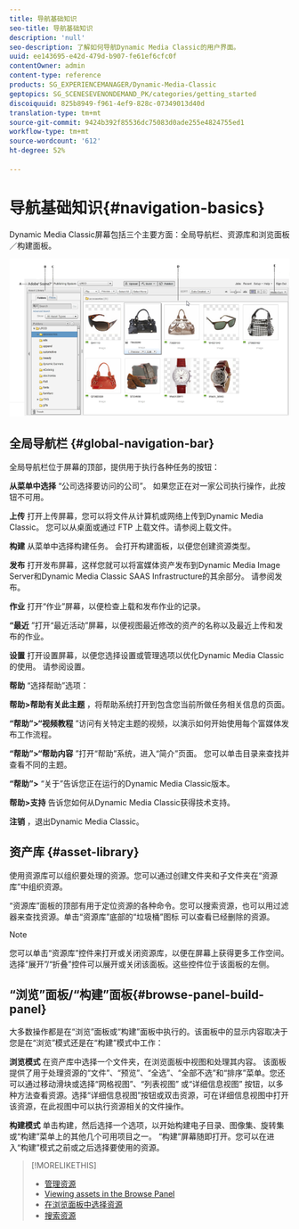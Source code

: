 ```yaml
---
title: 导航基础知识
seo-title: 导航基础知识
description: 'null'
seo-description: 了解如何导航Dynamic Media Classic的用户界面。
uuid: ee143695-e42d-479d-b907-fe61ef6cfc0f
contentOwner: admin
content-type: reference
products: SG_EXPERIENCEMANAGER/Dynamic-Media-Classic
geptopics: SG_SCENESEVENONDEMAND_PK/categories/getting_started
discoiquuid: 825b8949-f961-4ef9-828c-07349013d40d
translation-type: tm+mt
source-git-commit: 9424b392f85536dc75083d0ade255e4824755ed1
workflow-type: tm+mt
source-wordcount: '612'
ht-degree: 52%

---
```



# 导航基础知识{#navigation-basics}

Dynamic Media Classic屏幕包括三个主要方面：全局导航栏、资源库和浏览面板／构建面板。

![导航基础知识](/help/assets/gs_navigation_basics_popup_popup.png)

## 全局导航栏 {#global-navigation-bar}

全局导航栏位于屏幕的顶部，提供用于执行各种任务的按钮：

**从菜单中选择** “公司选择要访问的公司”。 如果您正在对一家公司执行操作，此按钮不可用。

**上传** 打开上传屏幕，您可以将文件从计算机或网络上传到Dynamic Media Classic。 您可以从桌面或通过 FTP 上载文件。请参阅上载文件。

**构建** 从菜单中选择构建任务。 会打开构建面板，以便您创建资源类型。

**发布** 打开发布屏幕，这样您就可以将富媒体资产发布到Dynamic Media Image Server和Dynamic Media Classic SAAS Infrastructure的其余部分。 请参阅发布。

**作业** 打开“作业”屏幕，以便检查上载和发布作业的记录。

**“最近** ”打开“最近活动”屏幕，以便视图最近修改的资产的名称以及最近上传和发布的作业。

**设置** 打开设置屏幕，以便您选择设置或管理选项以优化Dynamic Media Classic的使用。 请参阅设置。

**帮助** “选择帮助”选项：

**帮助>帮助有关此主题** ，将帮助系统打开到包含您当前所做任务相关信息的页面。

**“帮助”>“视频教程** ”访问有关特定主题的视频，以演示如何开始使用每个富媒体发布工作流程。

**“帮助”>“帮助内容** ”打开“帮助”系统，进入“简介”页面。 您可以单击目录来查找并查看不同的主题。

**“帮助”>** “关于”告诉您正在运行的Dynamic Media Classic版本。

**帮助>支持** 告诉您如何从Dynamic Media Classic获得技术支持。

**注销** ，退出Dynamic Media Classic。

## 资产库 {#asset-library}

使用资源库可以组织要处理的资源。您可以通过创建文件夹和子文件夹在“资源库”中组织资源。

“资源库”面板的顶部有用于定位资源的各种命令。您可以搜索资源，也可以用过滤器来查找资源。单击“资源库”底部的“垃圾桶”图标  可以查看已经删除的资源。

>[!NOTE]
>
>您可以单击“资源库”控件来打开或关闭资源库，以便在屏幕上获得更多工作空间。选择“展开”/“折叠”控件可以展开或关闭该面板。这些控件位于该面板的左侧。

## “浏览”面板/“构建”面板{#browse-panel-build-panel}

大多数操作都是在“浏览”面板或“构建”面板中执行的。该面板中的显示内容取决于您是在“浏览”模式还是在“构建”模式中工作：

**浏览模式** 在资产库中选择一个文件夹，在浏览面板中视图和处理其内容。 该面板提供了用于处理资源的“文件”、“预览”、“全选”、“全部不选”和“排序”菜单。您还可以通过移动滑块或选择“网格视图”、“列表视图” 或“详细信息视图” 按钮，以多种方法查看资源。选择“详细信息视图”按钮或双击资源，可在详细信息视图中打开该资源，在此视图中可以执行资源相关的文件操作。

**构建模式** 单击构建，然后选择一个选项，以开始构建电子目录、图像集、旋转集或“构建”菜单上的其他几个可用项目之一。 “构建”屏幕随即打开。您可以在进入“构建”模式之前或之后选择要使用的资源。

>[!MORELIKETHIS]
>
>* [管理资源](about-managing-assets.md)
>* [Viewing assets in the Browse Panel](viewing-assets-browse-panel.md#viewing_assets_in_the_browse_panel)
>* [在浏览面板中选择资源](selecting-assets-browse-panel.md#selecting_assets_in_the_browse_panel)
>* [搜索资源](searching-assets.md#searching_assets)

